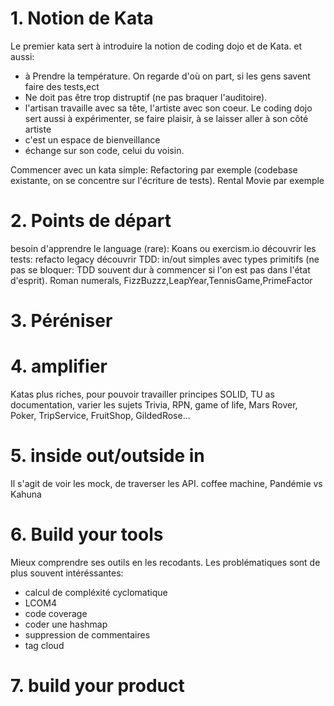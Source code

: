 
# 1. Notion de Kata
Le premier kata sert à introduire la notion de coding dojo et de Kata. et aussi:
- à Prendre la température. On regarde d'où on part, si les gens savent faire des tests,ect
- Ne doit pas être trop distruptif (ne pas braquer l'auditoire).
- l'artisan travaille avec sa tête, l'artiste avec son coeur. Le coding dojo sert aussi à expérimenter, se faire plaisir, à se laisser aller à son côté artiste
- c'est un espace de bienveillance
- échange sur son code, celui du voisin.

Commencer avec un kata simple: Refactoring par exemple (codebase existante, on se concentre sur l'écriture de tests).
Rental Movie par exemple

# 2. Points de départ
besoin d'apprendre le language (rare): Koans ou exercism.io
découvrir les tests: refacto legacy
découvrir TDD: in/out simples avec types primitifs (ne pas se bloquer: TDD souvent dur à commencer si l'on est pas dans l'état d'esprit). Roman numerals, FizzBuzzz,LeapYear,TennisGame,PrimeFactor
        

# 3. Péréniser

# 4. amplifier
Katas plus riches, pour pouvoir travailler principes SOLID, TU as documentation, varier les sujets
Trivia, RPN, game of life, Mars Rover, Poker, TripService, FruitShop, GildedRose...

# 5. inside out/outside in
Il s'agit de voir les mock, de traverser les API.
coffee machine, Pandémie vs Kahuna

# 6. Build your tools
Mieux comprendre ses outils en les recodants. Les problématiques sont de plus souvent intéréssantes:
- calcul de compléxité cyclomatique
- LCOM4
- code coverage
- coder une hashmap
- suppression de commentaires
- tag cloud

# 7. build your product

